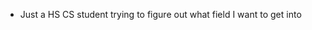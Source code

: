 - Just a HS CS student trying to figure out what field I want to get into

<!---
Chase-Graber/Chase-Graber is a ✨ special ✨ repository because its `README.md` (this file) appears on your GitHub profile.
You can click the Preview link to take a look at your changes.
--->
